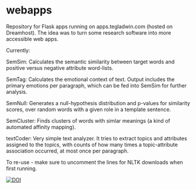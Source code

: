# webapps

Repository for Flask apps running on apps.tegladwin.com (hosted on Dreamhost). The idea was to turn some research software into more accessible web apps.

Currently:

  SemSim: Calculates the semantic similarity between target words and positive versus negative attribute word-lists.
  
  SemTag: Calculates the emotional context of text. Output includes the primary emotions per paragraph, which can be fed into SemSim for further analysis.
  
  SemNull: Generates a null-hypothesis distribution and p-values for similarity scores, over random words with a given role in a template sentence.
  
  SemCluster: Finds clusters of words with simlar meanings (a kind of automated affinity mapping).
  
  textCoder: Very simple text analyzer. It tries to extract topics and attributes assigned to the topics, with counts of how many times a topic-attribute association occurred, at most once per paragraph.

To re-use - make sure to uncomment the lines for NLTK downloads when first running.

[![DOI](https://zenodo.org/badge/602762837.svg)](https://zenodo.org/badge/latestdoi/602762837)

